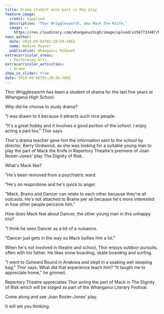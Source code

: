 ```yaml
---
title: Drama student wins part in Rep play
feature_image:
  credit: Supplied
  description: 'Thor Wrigglesworth, aka Mack the Knife.'
  image: >-
    https://res.cloudinary.com/whanganuihigh/image/upload/v1567733487/News/Thor_Wrigglesworth.Midweek_4.9.19.jpg
news_author:
  date: 2019-09-04T01:28:50.448Z
  name: Nadine Rayner
  publication: Whanganui Midweek
extracurricular_areas:
  - Performing Arts
extracurricular_activities:
  - Drama
show_in_slider: true
date: 2019-09-06T01:28:50.488Z
---
```

Thor Wrigglesworth has been a student of drama for the last five years at Whanganui High School.

Why did he choose to study drama?

"I was drawn to it because it attracts such nice people.

"It's a great hobby and it involves a good portion of the school. I enjoy acting a part too," Thor says.



Thor's drama teacher gave him the information sent to the school by director, Kerry Girdwood, as she was looking for a suitable young man to play the part of Mack the Knife in Repertory Theatre's premiere of Joan Rosier-Jones' play The Dignity of Risk.



What's Mack like?

"He's been removed from a psychiatric ward.

"He's on respiridone and he's quick to anger.

"Mack, Brains and Dancer can relate to each other because they're all outcasts. He's not attached to Brains per se because he's more interested in how other people perceive him."



How does Mack feel about Dancer, the other young man in this unhappy trio?

"I think he sees Dancer as a bit of a nuisance.

"Dancer just gets in the way so Mack bullies him a lot."

When he's not involved in theatre and school, Thor enjoys outdoor pursuits, often with his father. He likes snow boarding, skate boarding and surfing.

"I went to Outward Bound in Anakiwa and slept in a soaking wet sleeping bag," Thor says. What did that experience teach him? "It taught me to appreciate home," he grinned.



Repertory Theatre appreciates Thor acting the part of Mack in The Dignity of Risk which will be staged as part of the Whanganui Literary Festival.

Come along and see Joan Rosier-Jones' play.

It will set you thinking.
